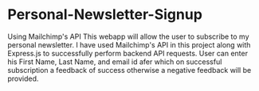 # Personal-Newsletter-Signup
Using Mailchimp's API
This webapp will allow the user to subscribe to my personal newsletter. I have used Mailchimp's API in this project along with Express.js to successfully perform backend API requests. User can enter his First Name, Last Name, and email id afer which on successful subscription a feedback of success otherwise a negative feedback will be provided.
